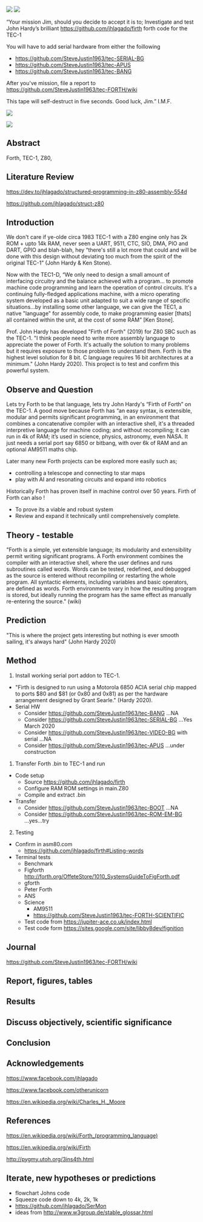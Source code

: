 ![](https://github.com/SteveJustin1963/tec-FORTH/blob/master/pics/imf-tec-1.png)
![](https://github.com/SteveJustin1963/tec-FORTH/blob/master/pics/forth3d-1.png)

“Your mission Jim, should you decide to accept it is to; 
Investigate and test John Hardy’s brilliant https://github.com/jhlagado/firth forth code for the TEC-1 

You will have to add serial hardware from either the foillowing
* https://github.com/SteveJustin1963/tec-SERIAL-BG
* https://github.com/SteveJustin1963/tec-APUS 
* https://github.com/SteveJustin1963/tec-BANG

After you've mission, file a report to https://github.com/SteveJustin1963/tec-FORTH/wiki

This tape will self-destruct in five seconds. Good luck, Jim.” I.M.F.

![](https://github.com/SteveJustin1963/tec-FORTH/blob/master/pics/smoke-tape.png)



![](https://github.com/SteveJustin1963/tec-FORTH/blob/master/forth3d-1.png)

## Abstract
Forth, TEC-1, Z80, 

## Literature Review
https://dev.to/jhlagado/structured-programming-in-z80-assembly-554d

https://github.com/jhlagado/struct-z80

## Introduction 
We don't care if ye-olde circa 1983 TEC-1 with a Z80 engine only has 2k ROM + upto 14k RAM, never seen a UART, 9511, CTC, SIO, DMA, PIO and DART, GPIO and blah-blah, hey “there's still a lot more that could and will be done with this design without deviating too much from the spirit of the original TEC-1” (John Hardy & Ken Stone). 

Now with the TEC1-D, “We only need to design a small amount of interfacing circuitry and the balance achieved with a program… to promote machine code programming and learn the operation of control circuits. It's a continuing fully-fledged applications machine, with a micro operating system developed as a basic unit adapted to suit a wide range of specific situations...by installing some other language, we can give the TEC1, a native "language" for assembly code, to make programming easier [thats] all contained within the unit, at the cost of some RAM” [Ken Stone].  

Prof. John Hardy has developed "Firth of Forth" (2019) for Z80 SBC such as the TEC-1. "I think people need to write more assembly language to appreciate the power of Forth. It's actually the solution to many problems but it requires exposure to those problem to understand them. Forth is the highest level solution for 8 bit. C language requires 16 bit architectures at a minimum." (John Hardy 2020). This project is to test and confirm this powerful system. 

## Observe and Question 


Lets try Forth to be that language, lets try John Hardy's “Firth of Forth” on the TEC-1. A good move because Forth has “an easy syntax, is extensible, modular and permits significant programming, in an environment that combines a concatenative compiler with an interactive shell, it's a threaded interpretive language for machine coding; and without recompiling; it can run in 4k of RAM; it’s used in science, physics, astronomy, even NASA. It just needs a serial port say 6850 or bitbang, with over 6k of RAM and an optional AM9511 maths chip. 

Later many new Forth projects can be explored more easily such as;
* controlling a telescope and connecting to star maps
* play with AI and resonating circuits and expand into robotics 

Historically Forth has proven itself in machine control over 50 years. Firth of Forth can also !
* To prove its a viable and robust system
* Review and expand it technically until comprehensively complete.

 
## Theory - testable
"Forth is a simple, yet extensible language; its modularity and extensibility permit writing significant programs. A Forth environment combines the compiler with an interactive shell, where the user defines and runs subroutines called words. Words can be tested, redefined, and debugged as the source is entered without recompiling or restarting the whole program. All syntactic elements, including variables and basic operators, are defined as words. Forth environments vary in how the resulting program is stored, but ideally running the program has the same effect as manually re-entering the source." (wiki)


## Prediction
"This is where the project gets interesting but nothing is ever smooth sailing, it's always hard" (John Hardy 2020)

## Method 

1. Install working serial port addon to TEC-1.
* "Firth is designed to run using a Motorola 6850 ACIA serial chip mapped to ports $80 and $81 (or 0x80 and 0x81) as per the hardware arrangement designed by Grant Searle." (Hardy 2020). 
* Serial HW
  * Consider https://github.com/SteveJustin1963/tec-BANG ...NA
  * Consider https://github.com/SteveJustin1963/tec-SERIAL-BG ...Yes March 2020
  * Consider https://github.com/SteveJustin1963/tec-VIDEO-BG with serial ...NA
  * Consider https://github.com/SteveJustin1963/tec-APUS ...under construction

1. Transfer Forth .bin to TEC-1 and run
* Code setup
  * Source https://github.com/jhlagado/firth 
  * Configure RAM ROM settings in main.Z80
  * Compile and extract .bin
* Transfer
  * Consider https://github.com/SteveJustin1963/tec-BOOT ...NA
  * Consider https://github.com/SteveJustin1963/tec-ROM-EM-BG ...yes...try

2. Testing
* Confirm in asm80.com
  * https://github.com/jhlagado/firth#Listing-words
* Terminal tests
  * Benchmark 
  * Figforth http://forth.org/OffeteStore/1010_SystemsGuideToFigForth.pdf
  * gforth 
  * Peter Forth
  * ANS
  * Science 
    * AM9511 
    * https://github.com/SteveJustin1963/tec-FORTH-SCIENTIFIC
  * Test code from https://jupiter-ace.co.uk/index.html
  * Test code form https://sites.google.com/site/libby8dev/fignition

##  Journal
https://github.com/SteveJustin1963/tec-FORTH/wiki



## Report, figures, tables

## Results

## Discuss objectively, scientific significance 

## Conclusion 

## Acknowledgements

https://www.facebook.com/jhlagado

https://www.facebook.com/otherunicorn

https://en.wikipedia.org/wiki/Charles_H._Moore

## References
https://en.wikipedia.org/wiki/Forth_(programming_language)

https://en.wikipedia.org/wiki/Firth

http://pygmy.utoh.org/3ins4th.html


## Iterate, new hypotheses or predictions
* flowchart Johns code
* Squeeze code down to 4k, 2k, 1k 
* https://github.com/jhlagado/SerMon
* ideas from http://www.w3group.de/stable_glossar.html 


